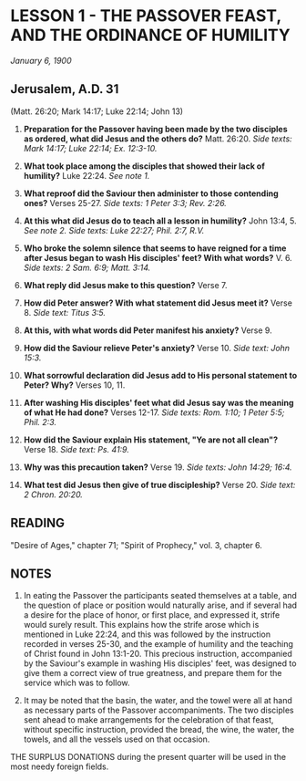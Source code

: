 # LESSON 1 - THE PASSOVER FEAST, AND THE ORDINANCE OF HUMILITY
*January 6, 1900*

## Jerusalem, A.D. 31
(Matt. 26:20; Mark 14:17; Luke 22:14; John 13)

1. **Preparation for the Passover having been made by the two disciples as ordered, what did Jesus and the others do?** Matt. 26:20. *Side texts: Mark 14:17; Luke 22:14; Ex. 12:3-10.*

2. **What took place among the disciples that showed their lack of humility?** Luke 22:24. *See note 1.*

3. **What reproof did the Saviour then administer to those contending ones?** Verses 25-27. *Side texts: 1 Peter 3:3; Rev. 2:26.*

4. **At this what did Jesus do to teach all a lesson in humility?** John 13:4, 5. *See note 2. Side texts: Luke 22:27; Phil. 2:7, R.V.*

5. **Who broke the solemn silence that seems to have reigned for a time after Jesus began to wash His disciples' feet? With what words?** V. 6. *Side texts: 2 Sam. 6:9; Matt. 3:14.*

6. **What reply did Jesus make to this question?** Verse 7.

7. **How did Peter answer? With what statement did Jesus meet it?** Verse 8. *Side text: Titus 3:5.*

8. **At this, with what words did Peter manifest his anxiety?** Verse 9.

9. **How did the Saviour relieve Peter's anxiety?** Verse 10. *Side text: John 15:3.*

10. **What sorrowful declaration did Jesus add to His personal statement to Peter? Why?** Verses 10, 11.

11. **After washing His disciples' feet what did Jesus say was the meaning of what He had done?** Verses 12-17. *Side texts: Rom. 1:10; 1 Peter 5:5; Phil. 2:3.*

12. **How did the Saviour explain His statement, "Ye are not all clean"?** Verse 18. *Side text: Ps. 41:9.*

13. **Why was this precaution taken?** Verse 19. *Side texts: John 14:29; 16:4.*

14. **What test did Jesus then give of true discipleship?** Verse 20. *Side text: 2 Chron. 20:20.*

## READING
"Desire of Ages," chapter 71; "Spirit of Prophecy," vol. 3, chapter 6.

## NOTES

1. In eating the Passover the participants seated themselves at a table, and the question of place or position would naturally arise, and if several had a desire for the place of honor, or first place, and expressed it, strife would surely result. This explains how the strife arose which is mentioned in Luke 22:24, and this was followed by the instruction recorded in verses 25-30, and the example of humility and the teaching of Christ found in John 13:1-20. This precious instruction, accompanied by the Saviour's example in washing His disciples' feet, was designed to give them a correct view of true greatness, and prepare them for the service which was to follow.

2. It may be noted that the basin, the water, and the towel were all at hand as necessary parts of the Passover accompaniments. The two disciples sent ahead to make arrangements for the celebration of that feast, without specific instruction, provided the bread, the wine, the water, the towels, and all the vessels used on that occasion.

THE SURPLUS DONATIONS during the present quarter will be used in the most needy foreign fields.